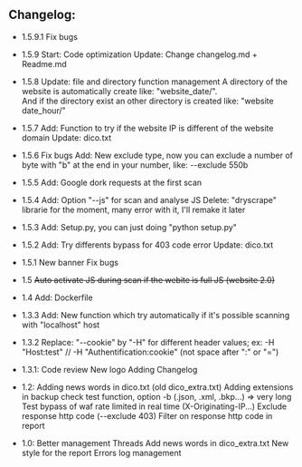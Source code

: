 Changelog:
----------
- 1.5.9.1
	Fix bugs

- 1.5.9
	Start: Code optimization
	Update: Change changelog.md + Readme.md

- 1.5.8
	Update: file and directory function management
			A directory of the website is automatically create like: "website_date/".	
			And if the directory exist an other directory is created like: "website date_hour/"

- 1.5.7
	Add: Function to try if the website IP is different of the website domain
	Update: dico.txt
	
- 1.5.6
	Fix bugs
	Add: New exclude type, now you can exclude a number of byte with "b" at the end in your number, like: --exclude 550b
	
- 1.5.5
	Add: Google dork requests at the first scan
	
- 1.5.4
	Add: Option "--js" for scan and analyse JS
	Delete: "dryscrape" librarie for the moment, many error with it, I'll remake it later
	
- 1.5.3
	Add: Setup.py, you can just doing "python setup.py"
	
- 1.5.2
	Add: Try differents bypass for 403 code error
	Update: dico.txt
	
- 1.5.1
	New banner
	Fix bugs
	
- 1.5
	~~Auto activate JS during scan if the webite is full JS (website 2.0)~~
	
- 1.4
	Add: Dockerfile
	
- 1.3.3
	Add: New function which try automatically if it's possible scanning with "localhost" host
	
- 1.3.2
	Replace: "--cookie" by "-H" for different header values; ex: -H "Host:test" // -H "Authentification:cookie" (not space after ":" or "=")
	
- 1.3.1:
	Code review
	New logo
	Adding Changelog
	
- 1.2:
	Adding news words in dico.txt (old dico_extra.txt)
	Adding extensions in backup check test function, option -b (.json, .xml, .bkp...) => very long
	Test bypass of waf rate limited in real time (X-Originating-IP...)
	Exclude response http code (--exclude 403)
	Filter on response http code in report
	
- 1.0:
  	Better management Threads
	Add news words in dico_extra.txt
	New style for the report
	Errors log management